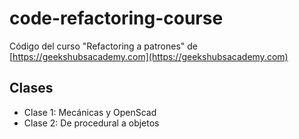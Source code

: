 # code-refactoring-course

Código del curso "Refactoring a patrones" de [https://geekshubsacademy.com](https://geekshubsacademy.com)

## Clases
- Clase 1: Mecánicas y OpenScad
- Clase 2: De procedural a objetos